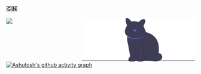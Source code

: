 ### :cn:
<img align="left" width=40% src="https://github-readme-stats.vercel.app/api?username=zhounie&show_icons=true" />
<img align="right" alt='programmer' width=60% src="./undraw_cat_re_gkh9.svg" />

[![Ashutosh's github activity graph](https://activity-graph.herokuapp.com/graph?username=zhounie&bg_color=ffffff&color=52b983&line=52b983&point=55b983&area=true&hide_border=true)](https://github.com/ashutosh00710/github-readme-activity-graph)
